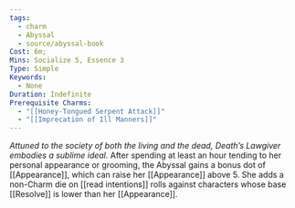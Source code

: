 ```yaml
---
tags:
  - charm
  - Abyssal
  - source/abyssal-book
Cost: 6m; 
Mins: Socialize 5, Essence 3
Type: Simple
Keywords:
  - None
Duration: Indefinite
Prerequisite Charms:
  - "[[Honey-Tongued Serpent Attack]]"
  - "[[Imprecation of Ill Manners]]"
---
```

*Attuned to the society of both the living and the dead, Death’s Lawgiver embodies a sublime ideal.*
After spending at least an hour tending to her personal appearance or grooming, the Abyssal gains a bonus dot of [[Appearance]], which can raise her [[Appearance]] above 5. She adds a non-Charm die on [[read intentions]] rolls against characters whose base [[Resolve]] is lower than her [[Appearance]].